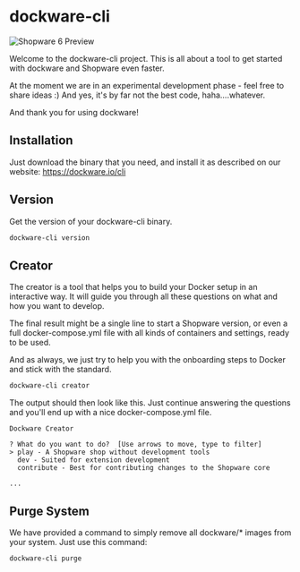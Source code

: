 # dockware-cli


![Shopware 6 Preview](./readme-media/header.jpg)


Welcome to the dockware-cli project.
This is all about a tool to get started with dockware and Shopware even faster.

At the moment we are in an experimental development phase - feel free to share ideas :)
And yes, it's by far not the best code, haha....whatever.


And thank you for using dockware!

## Installation

Just download the binary that you need, and install it as described on our website:
https://dockware.io/cli


## Version
Get the version of your dockware-cli binary.

```bash
dockware-cli version 
```


## Creator
The creator is a tool that helps you to build your Docker setup in an interactive way.
It will guide you through all these questions on what and how you want to develop.

The final result might be a single line to start a Shopware version, or even a full docker-compose.yml file 
with all kinds of containers and settings, ready to be used.

And as always, we just try to help you with the onboarding steps to Docker and stick with the standard.

```bash
dockware-cli creator 
```

The output should then look like this. Just continue answering the questions and you'll end up with a nice docker-compose.yml file.

``` 
Dockware Creator

? What do you want to do?  [Use arrows to move, type to filter]
> play - A Shopware shop without development tools
  dev - Suited for extension development
  contribute - Best for contributing changes to the Shopware core

...
```


## Purge System
We have provided a command to simply remove all dockware/* images from your system.
Just use this command:

```bash
dockware-cli purge 
```


